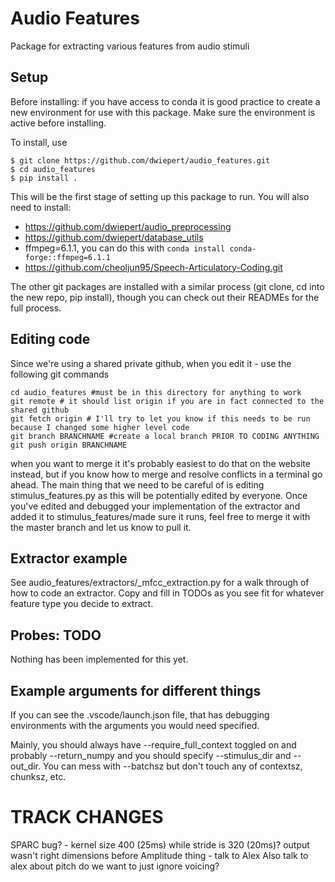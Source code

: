 # Audio Features
Package for extracting various features from audio stimuli

## Setup
Before installing: if you have access to conda it is good practice to create a new environment for use with this package. Make sure the environment is active before installing. 

To install, use

```
$ git clone https://github.com/dwiepert/audio_features.git
$ cd audio_features
$ pip install . 
```

This will be the first stage of setting up this package to run. You will also need to install:
* https://github.com/dwiepert/audio_preprocessing
* https://github.com/dwiepert/database_utils
* ffmpeg=6.1.1, you can do this with `conda install conda-forge::ffmpeg=6.1.1`
* https://github.com/cheoljun95/Speech-Articulatory-Coding.git

The other git packages are installed with a similar process (git clone, cd into the new repo, pip install), though you can check out their READMEs for the full process.

## Editing code
Since we're using a shared private github, when you edit it - use the following git commands

```
cd audio_features #must be in this directory for anything to work
git remote # it should list origin if you are in fact connected to the shared github
git fetch origin # I'll try to let you know if this needs to be run because I changed some higher level code
git branch BRANCHNAME #create a local branch PRIOR TO CODING ANYTHING
git push origin BRANCHNAME
```

when you want to merge it it's probably easiest to do that on the website instead, but if you know how to merge and resolve conflicts in a terminal go ahead. The main thing that we need to be careful of is editing stimulus_features.py as this will be potentially edited by everyone. Once you've edited and debugged your implementation of the extractor and added it to stimulus_features/made sure it runs, feel free to merge it with the master branch and let us know to pull it. 

## Extractor example
See audio_features/extractors/_mfcc_extraction.py for a walk through of how to code an extractor. Copy and fill in TODOs as you see fit for whatever feature type you decide to extract. 

## Probes: TODO
Nothing has been implemented for this yet.

## Example arguments for different things
If you can see the .vscode/launch.json file, that has debugging environments with the arguments you would need specified.

Mainly, you should always have --require_full_context toggled on and probably --return_numpy and you should specify --stimulus_dir and --out_dir. You can mess with --batchsz but don't touch any of contextsz, chunksz, etc. 



# TRACK CHANGES
SPARC bug? - kernel size 400 (25ms) while stride is 320 (20ms)? output wasn't right dimensions before Amplitude thing - talk to Alex
Also talk to alex about pitch
do we want to just ignore voicing? 